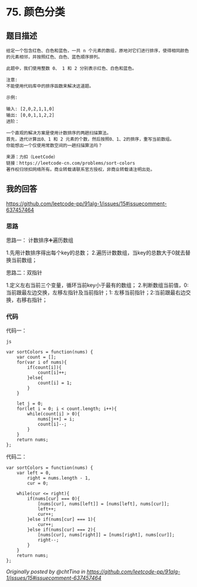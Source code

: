 # 75. 颜色分类

## 题目描述

```
给定一个包含红色、白色和蓝色，一共 n 个元素的数组，原地对它们进行排序，使得相同颜色的元素相邻，并按照红色、白色、蓝色顺序排列。

此题中，我们使用整数 0、 1 和 2 分别表示红色、白色和蓝色。

注意:
不能使用代码库中的排序函数来解决这道题。

示例:

输入: [2,0,2,1,1,0]
输出: [0,0,1,1,2,2]
进阶：

一个直观的解决方案是使用计数排序的两趟扫描算法。
首先，迭代计算出0、1 和 2 元素的个数，然后按照0、1、2的排序，重写当前数组。
你能想出一个仅使用常数空间的一趟扫描算法吗？

来源：力扣（LeetCode）
链接：https://leetcode-cn.com/problems/sort-colors
著作权归领扣网络所有。商业转载请联系官方授权，非商业转载请注明出处。
```

## 我的回答

https://github.com/leetcode-pp/91alg-1/issues/15#issuecomment-637457464

### 思路

思路一： 计数排序➕遍历数组

1.先用计数排序得出每个key的总数；
2.遍历计数数组，当key的总数大于0就去替换当前数组；

思路二：双指针

1.定义左右当前三个变量，循环当前key小于最有的数组；
2.判断数组当前值，0: 当前跟最左边交换，左移左指针及当前指针；1: 左移当前指针；2:当前跟最右边交换，右移右指针；


### 代码

代码一：

```
js

var sortColors = function(nums) {
    var count = [];
    for(var i of nums){
        if(count[i]){
            count[i]++;
        }else{
            count[i] = 1;
        }
    }

    let j = 0;
    for(let i = 0; i < count.length; i++){
        while(count[i] > 0){
            nums[j++] = i;
            count[i]--;
        }
    }
    return nums;
};
```

代码二：
```
var sortColors = function(nums) {
    var left = 0,
        right = nums.length - 1,
        cur = 0;
    
    while(cur <= right){
        if(nums[cur] === 0){
            [nums[cur], nums[left]] = [nums[left], nums[cur]];
            left++;
            cur++;
        }else if(nums[cur] === 1){
            cur++;
        }else if(nums[cur] === 2){
            [nums[cur], nums[right]] = [nums[right], nums[cur]];
            right--;
        }
    }
    return nums;
};
```


_Originally posted by @chtTina in https://github.com/leetcode-pp/91alg-1/issues/15#issuecomment-637457464_